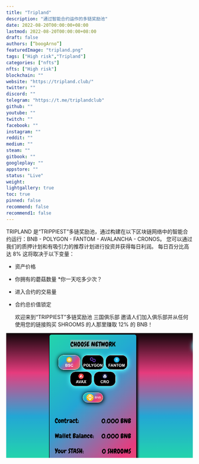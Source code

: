 ```yaml
---
title: "Tripland"
description: "通过智能合约运作的多链奖励池"
date: 2022-08-20T00:00:00+08:00
lastmod: 2022-08-20T00:00:00+08:00
draft: false
authors: [“boogArno”]
featuredImage: "tripland.png"
tags: ["High risk","Tripland"]
categories: ["nfts"]
nfts: ["High risk"]
blockchain: ""
website: "https://tripland.club/"
twitter: ""
discord: ""
telegram: "https://t.me/triplandclub"
github: ""
youtube: ""
twitch: ""
facebook: ""
instagram: ""
reddit: ""
medium: ""
steam: ""
gitbook: ""
googleplay: ""
appstore: ""
status: "Live"
weight: 
lightgallery: true
toc: true
pinned: false
recommend: false
recommend1: false
---
```

TRIPLAND 是“TRIPPIEST”多链奖励池，通过构建在以下区块链网络中的智能合约运行：BNB - POLYGON - FANTOM - AVALANCHA - CRONOS。
您可以通过我们的质押计划和有吸引力的推荐计划进行投资并获得每日利润。
每日百分比高达 8%
这将取决于以下变量：

* 资产价格

* 你拥有的蘑菇数量
  *你一天吃多少次？

* 进入合约的交易量

* 合约总价值锁定

  欢迎来到“TRIPPIEST”多链奖励池
  三国俱乐部
  邀请人们加入俱乐部并从任何使用您的链接购买 SHROOMS 的人那里赚取 12% 的 BNB！

![tripland-dapp-high-risk-matic-image2_be33864a6fd4bfb9271dba8f64950fce](tripland-dapp-high-risk-matic-image2_be33864a6fd4bfb9271dba8f64950fce.png)
